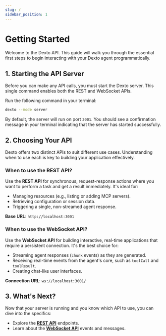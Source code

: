 ```yaml
---
slug: /
sidebar_position: 1
---
```


# Getting Started

Welcome to the Dexto API. This guide will walk you through the essential first steps to begin interacting with your Dexto agent programmatically.

## 1. Starting the API Server

Before you can make any API calls, you must start the Dexto server. This single command enables both the REST and WebSocket APIs.

Run the following command in your terminal:

```bash
dexto --mode server
```

By default, the server will run on port `3001`. You should see a confirmation message in your terminal indicating that the server has started successfully.

## 2. Choosing Your API

Dexto offers two distinct APIs to suit different use cases. Understanding when to use each is key to building your application effectively.

### When to use the REST API?
Use the **REST API** for synchronous, request-response actions where you want to perform a task and get a result immediately. It's ideal for:
-   Managing resources (e.g., listing or adding MCP servers).
-   Retrieving configuration or session data.
-   Triggering a single, non-streamed agent response.

**Base URL**: `http://localhost:3001`

### When to use the WebSocket API?
Use the **WebSocket API** for building interactive, real-time applications that require a persistent connection. It's the best choice for:
-   Streaming agent responses (`chunk` events) as they are generated.
-   Receiving real-time events from the agent's core, such as `toolCall` and `toolResult`.
-   Creating chat-like user interfaces.

**Connection URL**: `ws://localhost:3001/`

## 3. What's Next?

Now that your server is running and you know which API to use, you can dive into the specifics:

-   Explore the **[REST API](./rest/conversation.md)** endpoints.
-   Learn about the **[WebSocket API](./websocket.md)** events and messages. 